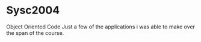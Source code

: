 # Sysc2004
Object Oriented Code
Just a few of the applications i was able to make over the span of the course.
